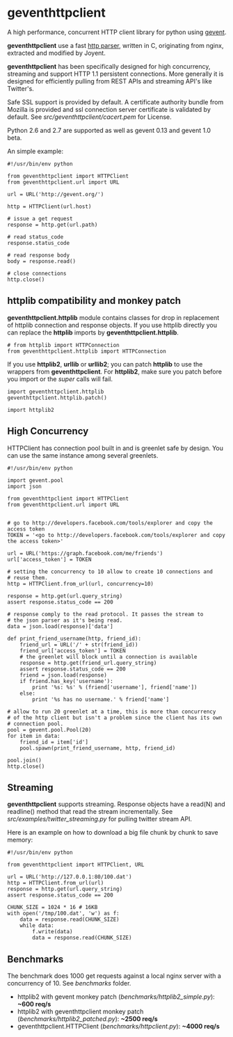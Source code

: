 # geventhttpclient

A high performance, concurrent HTTP client library for python using 
[gevent](http://gevent.org).

**geventhttpclient** use a fast [http parser](http://github.com/joyent/http-parser),
written in C, originating from nginx, extracted and modified by Joyent.

**geventhttpclient** has been specifically designed for high concurrency,
streaming and support HTTP 1.1 persistent connections. More generally it is
designed for efficiently pulling from REST APIs and streaming API's
like Twitter's.

Safe SSL support is provided by default. A certificate authority bundle from
Mozilla is provided and ssl connection server certificate is validated by
default. See *src/geventhttpclient/cacert.pem* for License.

Python 2.6 and 2.7 are supported as well as gevent 0.13 and gevent 1.0 beta.

An simple example:

    #!/usr/bin/env python

    from geventhttpclient import HTTPClient
    from geventhttpclient.url import URL

    url = URL('http://gevent.org/')

    http = HTTPClient(url.host)

    # issue a get request
    response = http.get(url.path)

    # read status_code
    response.status_code

    # read response body
    body = response.read()

    # close connections
    http.close()


## httplib compatibility and monkey patch

**geventhttpclient.httplib** module contains classes for drop in
replacement of httplib connection and response objects.
If you use httplib directly you can replace the **httplib** imports
by **geventhttpclient.httplib**.

    # from httplib import HTTPConnection
    from geventhttpclient.httplib import HTTPConnection

If you use **httplib2**, **urllib** or **urllib2**; you can patch **httplib** to
use the wrappers from **geventhttpclient**.
For **httplib2**, make sure you patch before you import or the *super*
calls will fail.

    import geventhttpclient.httplib
    geventhttpclient.httplib.patch()

    import httplib2


## High Concurrency

HTTPClient has connection pool built in and is greenlet safe by design.
You can use the same instance among several greenlets.


    #!/usr/bin/env python

    import gevent.pool
    import json

    from geventhttpclient import HTTPClient
    from geventhttpclient.url import URL


    # go to http://developers.facebook.com/tools/explorer and copy the access token
    TOKEN = '<go to http://developers.facebook.com/tools/explorer and copy the access token>'

    url = URL('https://graph.facebook.com/me/friends')
    url['access_token'] = TOKEN

    # setting the concurrency to 10 allow to create 10 connections and
    # reuse them.
    http = HTTPClient.from_url(url, concurrency=10)

    response = http.get(url.query_string)
    assert response.status_code == 200

    # response comply to the read protocol. It passes the stream to
    # the json parser as it's being read.
    data = json.load(response)['data']

    def print_friend_username(http, friend_id):
        friend_url = URL('/' + str(friend_id))
        friend_url['access_token'] = TOKEN
        # the greenlet will block until a connection is available
        response = http.get(friend_url.query_string)
        assert response.status_code == 200
        friend = json.load(response)
        if friend.has_key('username'):
            print '%s: %s' % (friend['username'], friend['name'])
        else:
            print '%s has no username.' % friend['name']

    # allow to run 20 greenlet at a time, this is more than concurrency
    # of the http client but isn't a problem since the client has its own
    # connection pool.
    pool = gevent.pool.Pool(20)
    for item in data:
        friend_id = item['id']
        pool.spawn(print_friend_username, http, friend_id)

    pool.join()
    http.close()

## Streaming

**geventhttpclient** supports streaming.
Response objects have a read(N) and readline() method that read the stream
incrementally.
See *src/examples/twitter_streaming.py* for pulling twitter stream API.

Here is an example on how to download a big file chunk by chunk to save memory:

    #!/usr/bin/env python

    from geventhttpclient import HTTPClient, URL

    url = URL('http://127.0.0.1:80/100.dat')
    http = HTTPClient.from_url(url)
    response = http.get(url.query_string)
    assert response.status_code == 200

    CHUNK_SIZE = 1024 * 16 # 16KB
    with open('/tmp/100.dat', 'w') as f:
        data = response.read(CHUNK_SIZE)
        while data:
            f.write(data)
            data = response.read(CHUNK_SIZE)


## Benchmarks

The benchmark does 1000 get requests against a local nginx server with
a concurrency of 10. See *benchmarks* folder.

- httplib2 with gevent monkey patch (*benchmarks/httplib2_simple.py*): **~600 req/s**
- httplib2 with geventhttpclient monkey patch (*benchmarks/httplib2_patched.py*): **~2500 req/s**
- geventhttpclient.HTTPClient (*benchmarks/httpclient.py*): **~4000 req/s**

